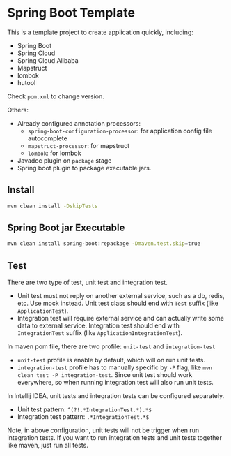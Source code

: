 # Spring Boot Template

This is a template project to create application quickly, including:
- Spring Boot
- Spring Cloud
- Spring Cloud Alibaba
- Mapstruct
- lombok
- hutool

Check `pom.xml` to change version.

Others:

- Already configured annotation processors:
  - `spring-boot-configuration-processor`: for application config file autocomplete
  - `mapstruct-processor`: for mapstruct
  - `lombok`: for lombok
- Javadoc plugin on `package` stage
- Spring boot plugin to package executable jars.

## Install

```bash
mvn clean install -DskipTests 
```

## Spring Boot jar Executable

``` bash
mvn clean install spring-boot:repackage -Dmaven.test.skip=true
```

## Test

There are two type of test, unit test and integration test.

- Unit test must not reply on another external service, such as a db, redis, etc. Use mock instead. Unit test class
  should end with `Test` suffix (like `ApplicationTest`).
- Integration test will require external service and can actually write some data to external service. Integration test
  should end with `IntegrationTest` suffix (like `ApplicationIntegrationTest`).

In maven pom file, there are two profile: `unit-test` and `integration-test`

- `unit-test` profile is enable by default, which will on run unit tests.
- `integration-test` profile has to manually specific by `-P` flag, like `mvn clean test -P integration-test`. Since
  unit test should work everywhere, so when running integration test will also run unit tests.

In Intellij IDEA, unit tests and integration tests can be configured separately.

- Unit test pattern: `^(?!.*IntegrationTest.*).*$`
- Integration test pattern: `.*IntegrationTest.*$`

Note, in above configuration, unit tests will not be trigger when run integration tests. If you want to run integration
tests and unit tests together like maven, just run all tests.



